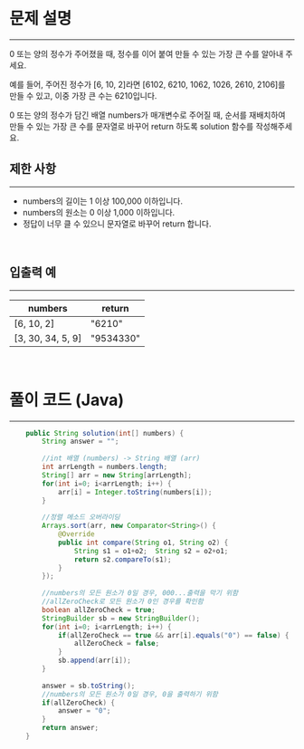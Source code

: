 # 문제 설명
---
0 또는 양의 정수가 주어졌을 때, 정수를 이어 붙여 만들 수 있는 가장 큰 수를 알아내 주세요.

예를 들어, 주어진 정수가 [6, 10, 2]라면 [6102, 6210, 1062, 1026, 2610, 2106]를 만들 수 있고, 이중 가장 큰 수는 6210입니다.

0 또는 양의 정수가 담긴 배열 numbers가 매개변수로 주어질 때, 순서를 재배치하여 만들 수 있는 가장 큰 수를 문자열로 바꾸어 return 하도록 solution 함수를 작성해주세요.
<br>
## 제한 사항
---
+ numbers의 길이는 1 이상 100,000 이하입니다.
+ numbers의 원소는 0 이상 1,000 이하입니다.
+ 정답이 너무 클 수 있으니 문자열로 바꾸어 return 합니다.

<br>

## 입출력 예
---
|numbers|return|
|---|---|
|[6, 10, 2]|"6210"|
|[3, 30, 34, 5, 9]|	"9534330"|

<br>

# 풀이 코드 (Java)
---
```java
	public String solution(int[] numbers) {
        String answer = "";
        
        //int 배열 (numbers) -> String 배열 (arr)
        int arrLength = numbers.length;
        String[] arr = new String[arrLength];
        for(int i=0; i<arrLength; i++) {
        	arr[i] = Integer.toString(numbers[i]);
        }
        
        //정렬 메소드 오버라이딩
		Arrays.sort(arr, new Comparator<String>() {
			@Override
			public int compare(String o1, String o2) {
				String s1 = o1+o2;	String s2 = o2+o1;
				return s2.compareTo(s1);
			}
		});
		
		//numbers의 모든 원소가 0일 경우, 000...출력을 막기 위함
        //allZeroCheck로 모든 원소가 0인 경우를 확인함
		boolean allZeroCheck = true;
        StringBuilder sb = new StringBuilder();
		for(int i=0; i<arrLength; i++) {
			if(allZeroCheck == true && arr[i].equals("0") == false) {
				allZeroCheck = false;
			}
			sb.append(arr[i]);
		}
	
		answer = sb.toString();
        //numbers의 모든 원소가 0일 경우, 0을 출력하기 위함
		if(allZeroCheck) {
			answer = "0";
		}
        return answer;
    }
```